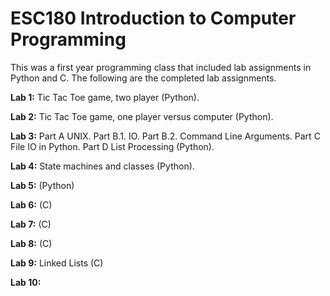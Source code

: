 # ESC180 Introduction to Computer Programming

This was a first year programming class that included lab assignments in Python and C. The following are the completed lab assignments.

**Lab 1:** Tic Tac Toe game, two player (Python).

**Lab 2:** Tic Tac Toe game, one player versus computer (Python).

**Lab 3:** Part A UNIX. Part B.1. IO. Part B.2. Command Line Arguments. Part C File IO in Python. Part D List Processing (Python).

**Lab 4:** State machines and classes (Python).

**Lab 5:** (Python)

**Lab 6:** (C)

**Lab 7:** (C)

**Lab 8:** (C)

**Lab 9:** Linked Lists (C)

**Lab 10:**
